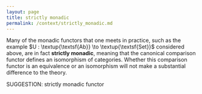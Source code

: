 ```yaml
---
layout: page
title: strictly monadic
permalink: /context/strictly_monadic.md
---
```

Many of the monadic functors that one meets in practice, such as the example $U : \textup{\textsf{Ab}} \to \textup{\textsf{Set}}$ considered above, are in fact **strictly monadic**, meaning that the canonical comparison functor defines an isomorphism of categories. Whether this comparison functor is an equivalence or an isomorphism will not make a substantial difference to the theory.

SUGGESTION: strictly monadic functor